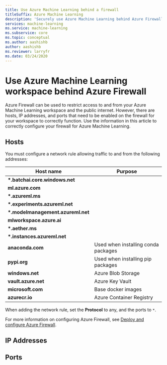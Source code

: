 ```yaml
---
title: Use Azure Machine Learning behind a firewall
titleSuffix: Azure Machine Learning
description: 'Securely use Azure Machine Learning behind Azure Firewall.'
services: machine-learning
ms.service: machine-learning
ms.subservice: core
ms.topic: conceptual
ms.author: aashishb
author: aashishb
ms.reviewer: larryfr
ms.date: 03/24/2020
---
```


# Use Azure Machine Learning workspace behind Azure Firewall

Azure Firewall can be used to restrict access to and from your Azure Machine Learning workspace and the public internet. However, there are hosts, IP addresses, and ports that need to be enabled on the firewall for your workspace to correctly function. Use the information in this article to correctly configure your firewall for Azure Machine Learning.



## Hosts

You must configure a network rule allowing traffic to and from the following addresses:

| **Host name** | **Purpose** |
| ---- | ---- |
| **\*.batchai.core.windows.net** | |
| **ml.azure.com** | |
| **\*.azureml.ms** | |
| **\*.experiments.azureml.net** | |
| **\*.modelmanagement.azureml.net** | |
| **mlworkspace.azure.ai** | |
| **\*.aether.ms** | |
| **\*.instances.azureml.net** | |
| **anaconda.com** | Used when installing conda packages |
| **pypi.org** | Used when installing pip packages |
| **windows.net** | Azure Blob Storage |
| **vault.azure.net** | Azure Key Vault |
| **microsoft.com** | Base docker images |
| **azurecr.io** | Azure Container Registry |

When adding the network rule, set the __Protocol__ to any, and the ports to `*`.

For more information on configuring Azure Firewall, see [Deploy and configure Azure Firewall](../firewall/tutorial-firewall-deploy-portal.md#configure-a-network-rule).

## IP Addresses

## Ports

